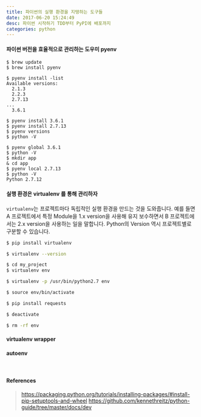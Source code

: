 ```yaml
---
title: 파이썬의 실행 환경을 지탱하는 도구들
date: 2017-06-20 15:24:49
desc: 파이썬 시작하기 TDD부터 PyPI에 배포까지
categories: python
---
```



#### 파이썬 버전을 효율적으로 관리하는 도우미 pyenv

```
$ brew update
$ brew install pyenv
```

```
$ pyenv install -list
Available versions:
  2.1.3
  2.2.3
  2.7.13
...
  3.6.1
```

```
$ pyenv install 3.6.1
$ pyenv install 2.7.13
$ pyenv versions
$ python -V
```

```
$ pyenv global 3.6.1
$ python -V
$ mkdir app
& cd app
$ pyenv local 2.7.13
$ python -V
Python 2.7.12
```

#### 실행 환경은 virtualenv 를 통해 관리하자

`virtualenv`는 프로젝트마다 독립적인 실행 환경을 만드는 것을 도와줍니다. 예를 들면 A 프로젝트에서 특정 Module을 1.x version을 사용해 유지 보수하면서 B 프로젝트에서는 2.x version을 사용하는 일을 말합니다. Python의 Version 역시 프로젝트별로 구분할 수 있습니다.

```bash
$ pip install virtualenv
```

```bash
$ virtualenv --version
```

```bash
$ cd my_project
$ virtualenv env
```

```bash
$ virtualenv -p /usr/bin/python2.7 env
```

```bash
$ source env/bin/activate
```

```bash
$ pip install requests
```

```bash
$ deactivate
```

```bash
$ rm -rf env
```

#### virtualenv wrapper

#### autoenv

<br/>

#### References

> https://packaging.python.org/tutorials/installing-packages/#install-pip-setuptools-and-wheel
> https://github.com/kennethreitz/python-guide/tree/master/docs/dev